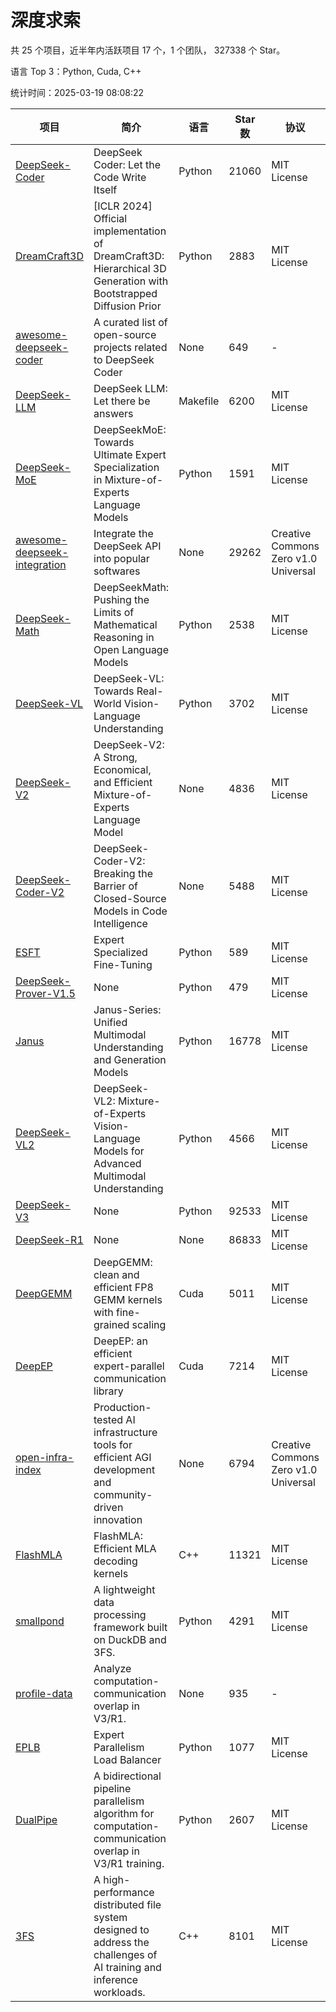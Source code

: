 # 深度求索

共 25 个项目，近半年内活跃项目 17 个，1 个团队， 327338 个 Star。

语言 Top 3：Python, Cuda, C++

统计时间：2025-03-19 08:08:22

| 项目 | 简介 | 语言 | Star 数 | 协议 | 创建时间 | 最后更新时间 | 最后提交时间 |
| --- | --- | --- | --- | --- | --- | --- | --- |
| [DeepSeek-Coder](https://github.com/deepseek-ai/DeepSeek-Coder) | DeepSeek Coder: Let the Code Write Itself | Python | 21060 | MIT License | 2023-10-20 | 2025-03-19 | 2024-05-21 |
| [DreamCraft3D](https://github.com/deepseek-ai/DreamCraft3D) | [ICLR 2024] Official implementation of DreamCraft3D: Hierarchical 3D Generation with Bootstrapped Diffusion Prior | Python | 2883 | MIT License | 2023-10-23 | 2025-03-18 | 2024-08-21 |
| [awesome-deepseek-coder](https://github.com/deepseek-ai/awesome-deepseek-coder) | A curated list of open-source projects related to DeepSeek Coder | None | 649 | - | 2023-11-06 | 2025-03-19 | 2024-04-03 |
| [DeepSeek-LLM](https://github.com/deepseek-ai/DeepSeek-LLM) | DeepSeek LLM: Let there be answers | Makefile | 6200 | MIT License | 2023-11-29 | 2025-03-19 | 2024-02-04 |
| [DeepSeek-MoE](https://github.com/deepseek-ai/DeepSeek-MoE) | DeepSeekMoE: Towards Ultimate Expert Specialization in Mixture-of-Experts Language Models | Python | 1591 | MIT License | 2024-01-02 | 2025-03-19 | 2024-01-16 |
| [awesome-deepseek-integration](https://github.com/deepseek-ai/awesome-deepseek-integration) | Integrate the DeepSeek API into popular softwares | None | 29262 | Creative Commons Zero v1.0 Universal | 2024-01-11 | 2025-03-19 | 2025-03-19 |
| [DeepSeek-Math](https://github.com/deepseek-ai/DeepSeek-Math) | DeepSeekMath: Pushing the Limits of Mathematical Reasoning in Open Language Models | Python | 2538 | MIT License | 2024-02-05 | 2025-03-18 | 2024-04-15 |
| [DeepSeek-VL](https://github.com/deepseek-ai/DeepSeek-VL) | DeepSeek-VL: Towards Real-World Vision-Language Understanding | Python | 3702 | MIT License | 2024-03-07 | 2025-03-19 | 2024-04-24 |
| [DeepSeek-V2](https://github.com/deepseek-ai/DeepSeek-V2) | DeepSeek-V2: A Strong, Economical, and Efficient Mixture-of-Experts Language Model | None | 4836 | MIT License | 2024-04-22 | 2025-03-18 | 2024-09-25 |
| [DeepSeek-Coder-V2](https://github.com/deepseek-ai/DeepSeek-Coder-V2) | DeepSeek-Coder-V2: Breaking the Barrier of Closed-Source Models in Code Intelligence | None | 5488 | MIT License | 2024-06-14 | 2025-03-19 | 2024-09-24 |
| [ESFT](https://github.com/deepseek-ai/ESFT) | Expert Specialized Fine-Tuning | Python | 589 | MIT License | 2024-07-04 | 2025-03-18 | 2024-09-22 |
| [DeepSeek-Prover-V1.5](https://github.com/deepseek-ai/DeepSeek-Prover-V1.5) | None | Python | 479 | MIT License | 2024-08-15 | 2025-03-19 | 2024-08-16 |
| [Janus](https://github.com/deepseek-ai/Janus) | Janus-Series: Unified Multimodal Understanding and Generation Models | Python | 16778 | MIT License | 2024-10-18 | 2025-03-19 | 2025-02-01 |
| [DeepSeek-VL2](https://github.com/deepseek-ai/DeepSeek-VL2) | DeepSeek-VL2: Mixture-of-Experts Vision-Language Models for Advanced Multimodal Understanding | Python | 4566 | MIT License | 2024-12-13 | 2025-03-19 | 2025-02-26 |
| [DeepSeek-V3](https://github.com/deepseek-ai/DeepSeek-V3) | None | Python | 92533 | MIT License | 2024-12-26 | 2025-03-19 | 2025-03-16 |
| [DeepSeek-R1](https://github.com/deepseek-ai/DeepSeek-R1) | None | None | 86833 | MIT License | 2025-01-20 | 2025-03-19 | 2025-02-24 |
| [DeepGEMM](https://github.com/deepseek-ai/DeepGEMM) | DeepGEMM: clean and efficient FP8 GEMM kernels with fine-grained scaling | Cuda | 5011 | MIT License | 2025-02-13 | 2025-03-19 | 2025-03-16 |
| [DeepEP](https://github.com/deepseek-ai/DeepEP) | DeepEP: an efficient expert-parallel communication library | Cuda | 7214 | MIT License | 2025-02-17 | 2025-03-19 | 2025-03-18 |
| [open-infra-index](https://github.com/deepseek-ai/open-infra-index) | Production-tested AI infrastructure tools for efficient AGI development and community-driven innovation | None | 6794 | Creative Commons Zero v1.0 Universal | 2025-02-21 | 2025-03-19 | 2025-03-04 |
| [FlashMLA](https://github.com/deepseek-ai/FlashMLA) | FlashMLA: Efficient MLA decoding kernels | C++ | 11321 | MIT License | 2025-02-21 | 2025-03-19 | 2025-03-01 |
| [smallpond](https://github.com/deepseek-ai/smallpond) | A lightweight data processing framework built on DuckDB and 3FS. | Python | 4291 | MIT License | 2025-02-24 | 2025-03-19 | 2025-03-05 |
| [profile-data](https://github.com/deepseek-ai/profile-data) | Analyze computation-communication overlap in V3/R1. | None | 935 | - | 2025-02-26 | 2025-03-19 | 2025-03-03 |
| [EPLB](https://github.com/deepseek-ai/EPLB) | Expert Parallelism Load Balancer | Python | 1077 | MIT License | 2025-02-26 | 2025-03-18 | 2025-02-27 |
| [DualPipe](https://github.com/deepseek-ai/DualPipe) | A bidirectional pipeline parallelism algorithm for computation-communication overlap in V3/R1 training. | Python | 2607 | MIT License | 2025-02-26 | 2025-03-19 | 2025-03-10 |
| [3FS](https://github.com/deepseek-ai/3FS) |  A high-performance distributed file system designed to address the challenges of AI training and inference workloads.  | C++ | 8101 | MIT License | 2025-02-27 | 2025-03-19 | 2025-03-18 |
